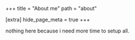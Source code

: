 +++
title = "About me"
path = "about"

[extra]
hide_page_meta = true
+++

nothing here because i need more time to setup all.
